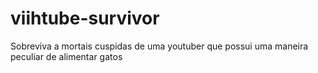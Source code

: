 # viihtube-survivor
Sobreviva a mortais cuspidas de uma youtuber que possui uma maneira peculiar de alimentar gatos

